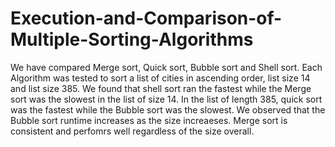 # Execution-and-Comparison-of-Multiple-Sorting-Algorithms
We have compared Merge sort, Quick sort, Bubble sort and Shell sort. 
Each Algorithm was tested to sort a list of cities in ascending order, list size 14 and list size 385.
We found that shell sort ran the fastest while the Merge sort was the slowest in the list of size 14. 
In the list of length 385, quick sort was the fastest while the Bubble sort was the slowest. 
We observed that the Bubble sort runtime increases as the size increaeses. 
Merge sort is consistent and perfomrs well regardless of the size overall. 
